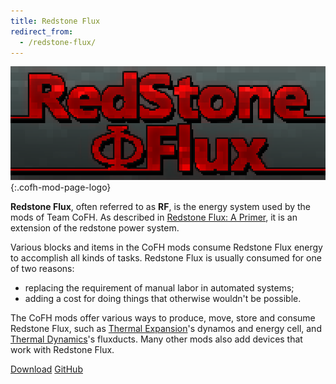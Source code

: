 ```yaml
---
title: Redstone Flux
redirect_from:
  - /redstone-flux/
---
```


![Redstone Flux logo](/assets/images/modlogos/redstone-flux.png){:.cofh-mod-page-logo}


**Redstone Flux**, often referred to as **RF**, is the energy system used by the
mods of Team CoFH. As described in [Redstone Flux: A
Primer](/docs/redstone-flux/a-primer/), it is an extension of the redstone power
system.

Various blocks and items in the CoFH mods consume Redstone Flux energy to
accomplish all kinds of tasks. Redstone Flux is usually consumed for one of two
reasons:

* replacing the requirement of manual labor in automated systems;
* adding a cost for doing things that otherwise wouldn't be possible.

The CoFH mods offer various ways to produce, move, store and consume Redstone
Flux, such as [Thermal Expansion](/docs/thermal-expansion/)'s dynamos and energy
cell, and [Thermal Dynamics](/docs/thermal-dynamics/)'s fluxducts. Many other
mods also add devices that work with Redstone Flux.


<div class="uk-margin-top uk-button-group">
    <a class="uk-button uk-button-large uk-button-success uk-text-bold" href="/downloads/">Download</a>
    <a class="uk-button uk-button-large" href="https://github.com/CoFH/RedstoneFlux" target="_blank">GitHub</a>
</div>
